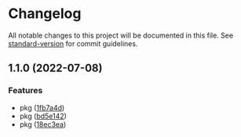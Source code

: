 # Changelog

All notable changes to this project will be documented in this file. See [standard-version](https://github.com/conventional-changelog/standard-version) for commit guidelines.

## 1.1.0 (2022-07-08)


### Features

* pkg ([1fb7a4d](https://github.com/ralvescostati/github_js_pacakges/commit/1fb7a4d15334a6eda441b49ad398bfdd7b3dd6c3))
* pkg ([bd5e142](https://github.com/ralvescostati/github_js_pacakges/commit/bd5e142a75361cd09518e7c6e2f287901b860364))
* pkg ([18ec3ea](https://github.com/ralvescostati/github_js_pacakges/commit/18ec3ea586f7df9b32d8bcda322e548c5749bb26))
